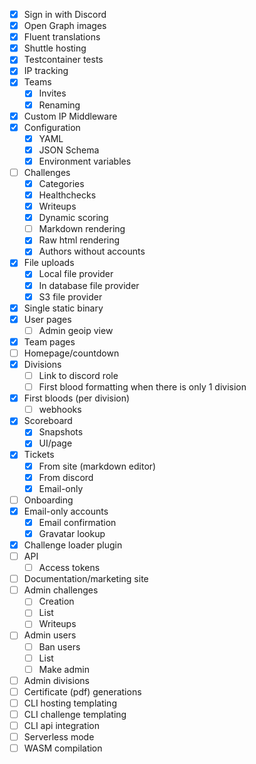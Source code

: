 - [x] Sign in with Discord
- [x] Open Graph images
- [x] Fluent translations
- [x] Shuttle hosting
- [x] Testcontainer tests
- [x] IP tracking
- [x] Teams
  - [x] Invites
  - [x] Renaming
- [x] Custom IP Middleware
- [x] Configuration
  - [x] YAML
  - [x] JSON Schema
  - [x] Environment variables
- [ ] Challenges
  - [x] Categories
  - [x] Healthchecks
  - [x] Writeups
  - [x] Dynamic scoring
  - [ ] Markdown rendering
  - [x] Raw html rendering
  - [x] Authors without accounts
- [x] File uploads
  - [x] Local file provider
  - [x] In database file provider
  - [x] S3 file provider
- [x] Single static binary
- [x] User pages
  - [ ] Admin geoip view
- [x] Team pages
- [ ] Homepage/countdown
- [x] Divisions
  - [ ] Link to discord role
  - [ ] First blood formatting when there is only 1 division
- [x] First bloods (per division)
  - [ ] webhooks
- [x] Scoreboard
  - [x] Snapshots
  - [x] UI/page
- [x] Tickets
  - [x] From site (markdown editor)
  - [x] From discord
  - [x] Email-only
- [ ] Onboarding
- [x] Email-only accounts
  - [x] Email confirmation
  - [x] Gravatar lookup
- [x] Challenge loader plugin
- [ ] API
  - [ ] Access tokens
- [ ] Documentation/marketing site
- [ ] Admin challenges
  - [ ] Creation
  - [ ] List
  - [ ] Writeups
- [ ] Admin users
  - [ ] Ban users
  - [ ] List
  - [ ] Make admin
- [ ] Admin divisions
- [ ] Certificate (pdf) generations
- [ ] CLI hosting templating
- [ ] CLI challenge templating
- [ ] CLI api integration
- [ ] Serverless mode
- [ ] WASM compilation
